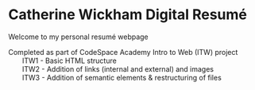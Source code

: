 # Catherine Wickham Digital Resumé

Welcome to my personal resumé webpage

Completed as part of CodeSpace Academy Intro to Web (ITW) project <br />
  ITW1 - Basic HTML structure <br />
  ITW2 - Addition of links (internal and external) and images <br />
  ITW3 - Addition of semantic elements & restructuring of files <br />
  

